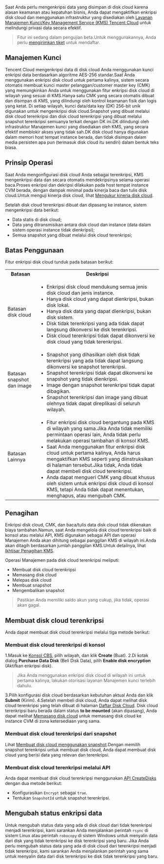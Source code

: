 Saat Anda perlu mengenkripsi data yang disimpan di disk cloud karena alasan keamanan atau kepatuhan bisnis, Anda dapat mengaktifkan enkripsi disk cloud dan menggunakan infrastruktur yang disediakan oleh [Layanan Manajemen Kunci/Key Management Service (KMS) Tencent Cloud](https://intl.cloud.tencent.com/product/kms) untuk melindungi privasi data secara efektif.
>Fitur ini sedang dalam pengujian beta.Untuk menggunakannya, Anda perlu [mengirimkan tiket](https://console.cloud.tencent.com/workorder/category) untuk mendaftar.
>

## Manajemen Kunci
Tencent Cloud mengenkripsi data di disk cloud Anda menggunakan kunci enkripsi data berdasarkan algoritme AES-256 standar.Saat Anda menggunakan enkripsi disk cloud untuk pertama kalinya, sistem secara otomatis membuat kunci master pelanggan/customer master key (CMK) yang memungkinkan Anda untuk menggunakan fitur enkripsi disk cloud di wilayah yang sesuai di KMS.Hanya satu CMK yang secara otomatis dibuat dan disimpan di KMS, yang dilindungi oleh kontrol keamanan fisik dan logis yang ketat.
Di setiap wilayah, kunci data/data key (DK) 256-bit unik digunakan untuk mengenkripsi disk cloud.Snapshot yang dibuat melalui disk cloud terenkripsi dan disk cloud terenkripsi yang dibuat melalui snapshot terenkripsi semuanya terkait dengan DK ini.DK dilindungi oleh infrastruktur Manajemen kunci yang disediakan oleh KMS, yang secara efektif memblokir akses yang tidak sah.DK disk cloud hanya digunakan dalam memori host tempat instance berada, dan tidak disimpan dalam media persisten apa pun (termasuk disk cloud itu sendiri) dalam bentuk teks biasa.

## Prinsip Operasi
Saat Anda mengonfigurasi disk cloud Anda sebagai terenkripsi, KMS mengenkripsi data dan secara otomatis mendekripsinya selama operasi baca.Proses enkripsi dan dekripsi dilakukan pada host tempat instance CVM berada, dengan dampak minimal pada kinerja baca dan tulis disk cloud.Untuk menguji kinerja disk cloud, lihat [Mengukur kinerja disk cloud](https://intl.cloud.tencent.com/document/product/362/6741).

Setelah disk cloud terenkripsi dibuat dan dipasang ke instance, sistem mengenkripsi data berikut:
- Data statis di disk cloud;
- Data yang ditransmisikan antara disk cloud dan instance (data dalam sistem operasi instance tidak dienkripsi);
- Semua snapshot yang dibuat melalui disk cloud terenkripsi;

## Batas Penggunaan
Fitur enkripsi disk cloud tunduk pada batasan berikut:

<table>
<tr>
<th width="20%">Batasan</th>
<th>Deskripsi</th>
</tr>
<tr>
<td>Batasan disk cloud</td>
<td><ul class="params">
<li>Enkripsi disk cloud mendukung semua jenis disk cloud dan jenis instance.</li>
<li>Hanya disk cloud yang dapat dienkripsi, bukan disk lokal.</li>
<li>Hanya disk data yang dapat dienkripsi, bukan disk sistem.</li>
<li>Disk tidak terenkripsi yang ada tidak dapat langsung dikonversi ke disk terenkripsi.</li>
<li>Disk cloud terenkripsi tidak dapat dikonversi ke disk cloud yang tidak terenkripsi.</li>
</ul></td>
</tr>
<tr>
<td>Batasan snapshot dan image</td>
<td><ul class="params">
<li>Snapshot yang dihasilkan oleh disk tidak terenkripsi yang ada tidak dapat langsung dikonversi ke snapshot terenkripsi.</li>
<li>Snapshot terenkripsi tidak dapat dikonversi ke snapshot yang tidak dienkripsi.</li>
<li>Image dengan snapshot terenkripsi tidak dapat dibagikan.</li>
<li>Snapshot terenkripsi dan image yang dibuat olehnya tidak dapat direplikasi di seluruh wilayah.</li>
</ul></td>
</tr>
<tr>
<td>Batasan Lainnya</td>
<td><ul class="params">
<li>Fitur enkripsi disk cloud bergantung pada KMS di wilayah yang sama.Jika Anda tidak memiliki permintaan operasi lain, Anda tidak perlu melakukan operasi tambahan di konsol KMS.</li>
<li>Saat Anda menggunakan fitur enkripsi disk cloud untuk pertama kalinya, Anda harus mengaktifkan KMS seperti yang diinstruksikan di halaman tersebut.Jika tidak, Anda tidak dapat membeli disk cloud terenkripsi.</li>
<li>Anda dapat mengueri CMK yang dibuat khusus oleh sistem untuk enkripsi disk cloud di konsol KMS, tetapi Anda tidak dapat menentukan, menghapus, atau mengubah CMK.</li>
</ul></td>
</tr>
</table>







## Penagihan
Enkripsi disk cloud, CMK, dan baca/tulis data disk cloud tidak dikenakan biaya tambahan.Namun, saat Anda mengelola disk cloud terenkripsi baik di konsol atau melalui API, KMS digunakan sebagai API dan operasi Manajemen Anda akan dihitung sebagai panggilan KMS di wilayah ini.Anda akan ditagih berdasarkan jumlah panggilan KMS.Untuk detailnya, lihat [Ikhtisar Penagihan KMS](https://cloud.tencent.com/document/product/573/34388).

Operasi Manajemen pada disk cloud terenkripsi meliputi:
- Membuat disk cloud terenkripsi
- Memasang disk cloud
- Melepas disk cloud
- Membuat snapshot
- Mengembalikan snapshot
>Pastikan Anda memiliki saldo akun yang cukup, jika tidak, operasi akan gagal.
>


## Membuat disk cloud terenkripsi
Anda dapat membuat disk cloud terenkripsi melalui tiga metode berikut:

### Membuat disk cloud terenkripsi di konsol
1.Masuk ke [Konsol CBS](https://console.cloud.tencent.com/cvm/cbs), pilih wilayah, dan klik **Create** (Buat).
2.Di kotak dialog **Purchase Data Disk** (Beli Disk Data), pilih **Enable disk encryption** (Aktifkan enkripsi disk).
>Jika Anda menggunakan enkripsi disk cloud di wilayah ini untuk pertama kalinya, lakukan otorisasi layanan Manajemen kunci terlebih dahulu.
>
3.Pilih konfigurasi disk cloud berdasarkan kebutuhan aktual Anda dan klik **Submit** (Kirim).
4.Setelah membeli disk cloud, Anda dapat melihat disk cloud terenkripsi yang telah dibuat di halaman [Daftar Disk Cloud](https://console.cloud.tencent.com/cvm/cbs).
Disk cloud terenkripsi baru berada dalam status **to be mounted** (akan dipasang), Anda dapat melihat [Memasang disk cloud](https://intl.cloud.tencent.com/document/product/362/5745) untuk memasang disk cloud ke instance CVM di zona ketersediaan yang sama.

### Membuat disk cloud terenkripsi dari snapshot
Lihat [Membuat disk cloud menggunakan snapshot](https://cloud.tencent.com/document/product/362/5757).Dengan memilih snapshot terenkripsi untuk membuat disk cloud, Anda dapat membuat disk cloud yang berisi data yang relevan dan terenkripsi.

### Membuat disk cloud terenkripsi melalui API
Anda dapat membuat disk cloud terenkripsi menggunakan [API CreateDisks](https://cloud.tencent.com/document/product/362/16312) dengan dua metode berikut:
- Konfigurasikan `Encrypt` sebagai `true`.
- Tentukan `SnapshotId` untuk snapshot terenkripsi.

## Mengubah status enkripsi data
Untuk mengubah status data yang ada di disk cloud dari tidak terenkripsi menjadi terenkripsi, kami sarankan Anda menjalankan perintah `rsync` di sistem Linux atau perintah `robocopy` di sistem Windows untuk menyalin data dari disk yang tidak terenkripsi ke disk terenkripsi yang baru.
Jika Anda perlu mengubah status data yang ada di disk cloud dari terenkripsi menjadi tidak terenkripsi, kami sarankan Anda menjalankan perintah yang sama untuk menyalin data dari disk terenkripsi ke disk tidak terenkripsi yang baru.


<style>
.params{margin-bottom:0px !important;}
</style>





